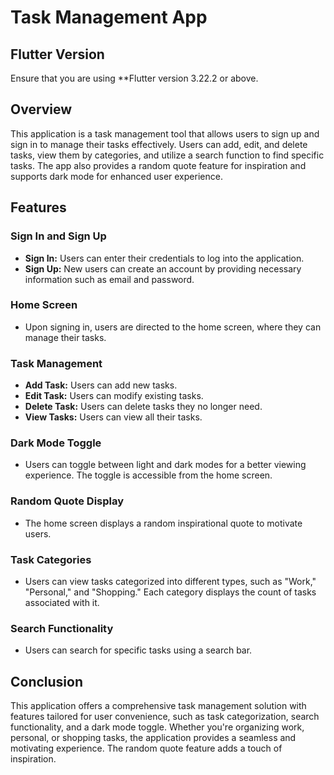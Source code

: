 # Task Management App

## Flutter Version

Ensure that you are using **Flutter version 3.22.2 or above.

## Overview

This application is a task management tool that allows users to sign up and sign in to manage their tasks effectively. Users can add, edit, and delete tasks, view them by categories, and utilize a search function to find specific tasks. The app also provides a random quote feature for inspiration and supports dark mode for enhanced user experience.

## Features

### Sign In and Sign Up

- **Sign In:** Users can enter their credentials to log into the application.
- **Sign Up:** New users can create an account by providing necessary information such as email and password.

### Home Screen

- Upon signing in, users are directed to the home screen, where they can manage their tasks.

### Task Management

- **Add Task:** Users can add new tasks.
- **Edit Task:** Users can modify existing tasks.
- **Delete Task:** Users can delete tasks they no longer need.
- **View Tasks:** Users can view all their tasks.

### Dark Mode Toggle

- Users can toggle between light and dark modes for a better viewing experience. The toggle is accessible from the home screen.

### Random Quote Display

- The home screen displays a random inspirational quote to motivate users.

### Task Categories

- Users can view tasks categorized into different types, such as "Work," "Personal," and "Shopping." Each category displays the count of tasks associated with it.

### Search Functionality

- Users can search for specific tasks using a search bar.

## Conclusion

This application offers a comprehensive task management solution with features tailored for user convenience, such as task categorization, search functionality, and a dark mode toggle. Whether you're organizing work, personal, or shopping tasks, the application provides a seamless and motivating experience. The random quote feature adds a touch of inspiration.
